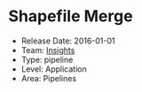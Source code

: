 # Shapefile Merge
* Release Date: 2016-01-01
* Team: [Insights](../teams/insights.md)
* Type: pipeline
* Level: Application
* Area: Pipelines
